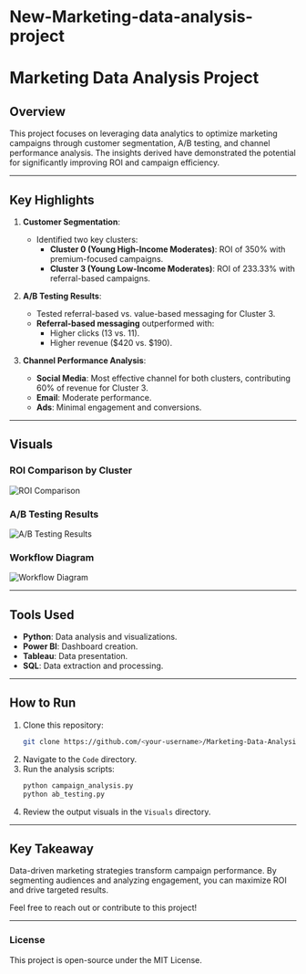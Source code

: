 # New-Marketing-data-analysis-project
# Marketing Data Analysis Project

## Overview
This project focuses on leveraging data analytics to optimize marketing campaigns through customer segmentation, A/B testing, and channel performance analysis. The insights derived have demonstrated the potential for significantly improving ROI and campaign efficiency.

---

## Key Highlights

1. **Customer Segmentation**:
   - Identified two key clusters:
     - **Cluster 0 (Young High-Income Moderates)**: ROI of 350% with premium-focused campaigns.
     - **Cluster 3 (Young Low-Income Moderates)**: ROI of 233.33% with referral-based campaigns.

2. **A/B Testing Results**:
   - Tested referral-based vs. value-based messaging for Cluster 3.
   - **Referral-based messaging** outperformed with:
     - Higher clicks (13 vs. 11).
     - Higher revenue ($420 vs. $190).

3. **Channel Performance Analysis**:
   - **Social Media**: Most effective channel for both clusters, contributing 60% of revenue for Cluster 3.
   - **Email**: Moderate performance.
   - **Ads**: Minimal engagement and conversions.

---

## Visuals

### ROI Comparison by Cluster
![ROI Comparison](Visuals/ROI_Comparison_Cluster.png)

### A/B Testing Results
![A/B Testing Results](Visuals/AB_Testing_Results.png)

### Workflow Diagram
![Workflow Diagram](Visuals/Workflow_Diagram.png)

---

## Tools Used
- **Python**: Data analysis and visualizations.
- **Power BI**: Dashboard creation.
- **Tableau**: Data presentation.
- **SQL**: Data extraction and processing.

---

## How to Run
1. Clone this repository:
   ```bash
   git clone https://github.com/<your-username>/Marketing-Data-Analysis-Project.git
   ```
2. Navigate to the `Code` directory.
3. Run the analysis scripts:
   ```bash
   python campaign_analysis.py
   python ab_testing.py
   ```
4. Review the output visuals in the `Visuals` directory.

---

## Key Takeaway
Data-driven marketing strategies transform campaign performance. By segmenting audiences and analyzing engagement, you can maximize ROI and drive targeted results.

Feel free to reach out or contribute to this project!

---

### License
This project is open-source under the MIT License.

